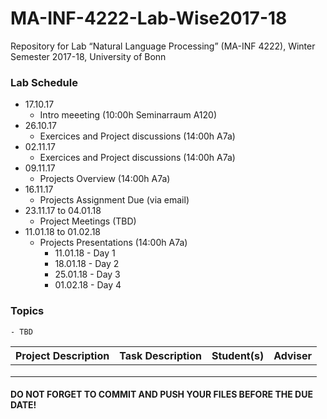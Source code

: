 # MA-INF-4222-Lab-Wise2017-18
Repository for Lab “Natural Language Processing” (MA-INF 4222), Winter Semester 2017-18, University of Bonn

### Lab Schedule
- 17.10.17
	- Intro meeeting (10:00h Seminarraum A120)
- 26.10.17
	- Exercices and Project discussions (14:00h A7a)
- 02.11.17
	- Exercices and Project discussions (14:00h A7a)
- 09.11.17
	- Projects Overview (14:00h A7a)
- 16.11.17
	- Projects Assignment Due (via email)
- 23.11.17 to 04.01.18
	- Project Meetings (TBD)
- 11.01.18 to 01.02.18
	- Projects Presentations (14:00h A7a)
		- 11.01.18 - Day 1
		- 18.01.18 - Day 2
		- 25.01.18 - Day 3
		- 01.02.18 - Day 4

### Topics
	- TBD

| Project Description | Task Description  | Student(s) | Adviser  |
|---------------------|-------------------|---------|----------|
|   |  |    |  | 
|   |  |    |  | 
|   |  |    |  | 

#### DO NOT FORGET TO COMMIT AND PUSH YOUR FILES BEFORE THE DUE DATE!

